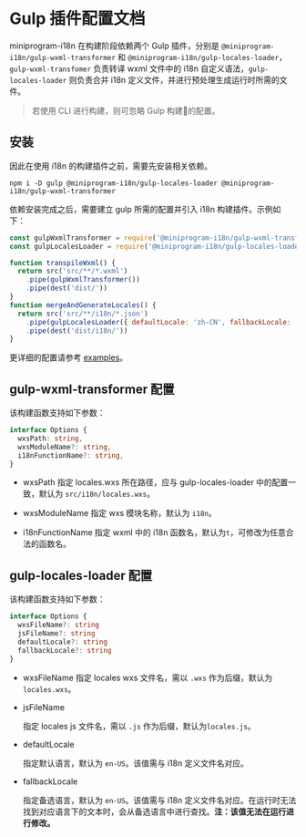 # Gulp 插件配置文档
miniprogram-i18n 在构建阶段依赖两个 Gulp 插件，分别是 `@miniprogram-i18n/gulp-wxml-transformer` 和 `@miniprogram-i18n/gulp-locales-loader`，`gulp-wxml-transfomer` 负责转译 wxml 文件中的 i18n 自定义语法，`gulp-locales-loader` 则负责合并 i18n 定义文件，并进行预处理生成运行时所需的文件。

> 若使用 CLI 进行构建，则可忽略 Gulp 构建的配置。

## 安装
因此在使用 i18n 的构建插件之前，需要先安装相关依赖。

```
npm i -D gulp @miniprogram-i18n/gulp-locales-loader @miniprogram-i18n/gulp-wxml-transformer
```

依赖安装完成之后，需要建立 gulp 所需的配置并引入 i18n 构建插件。示例如下：
```js
const gulpWxmlTransformer = require('@miniprogram-i18n/gulp-wxml-transformer')
const gulpLocalesLoader = require('@miniprogram-i18n/gulp-locales-loader')

function transpileWxml() {
  return src('src/**/*.wxml')
    .pipe(gulpWxmlTransformer())
    .pipe(dest('dist/'))
}
function mergeAndGenerateLocales() {
  return src('src/**/i18n/*.json')
    .pipe(gulpLocalesLoader({ defaultLocale: 'zh-CN', fallbackLocale: 'zh-CN' }))
    .pipe(dest('dist/i18n/'))
}
```

更详细的配置请参考 [examples](../examples/gulpfile.js)。

## gulp-wxml-transformer 配置
该构建函数支持如下参数：
```typescript
interface Options {
  wxsPath: string,
  wxsModuleName?: string,
  i18nFunctionName?: string,
}
```
- wxsPath
  指定 locales.wxs 所在路径，应与 gulp-locales-loader 中的配置一致，默认为 `src/i18n/locales.wxs`。

- wxsModuleName
  指定 wxs 模块名称，默认为 `i18n`。

- i18nFunctionName
  指定 wxml 中的 i18n 函数名，默认为`t`，可修改为任意合法的函数名。

## gulp-locales-loader 配置
该构建函数支持如下参数：
```typescript
interface Options {
  wxsFileName?: string
  jsFileName?: string
  defaultLocale?: string
  fallbackLocale?: string
}
```
- wxsFileName
  指定 locales wxs 文件名，需以 `.wxs` 作为后缀，默认为 `locales.wxs`。

- jsFileName

  指定 locales js 文件名，需以 `.js` 作为后缀，默认为`locales.js`。

- defaultLocale

  指定默认语言，默认为 `en-US`。该值需与 i18n 定义文件名对应。

- fallbackLocale

  指定备选语言，默认为 `en-US`。该值需与 i18n 定义文件名对应。在运行时无法找到对应语言下的文本时，会从备选语言中进行查找。**注：该值无法在运行进行修改。**

